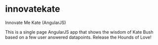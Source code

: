 innovatekate
============

Innovate Me Kate (AngularJS)

This is a single page AngularJS app that shows the wisdom of Kate Bush based on a few user answered datapoints. Release the Hounds of Love!
